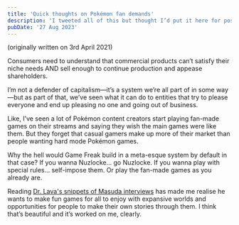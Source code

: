 ```yaml
---
title: 'Quick thoughts on Pokémon fan demands'
description: 'I tweeted all of this but thought I’d put it here for posterity.'
pubDate: '27 Aug 2023'
---
```


(originally written on 3rd April 2021)

Consumers need to understand that commercial products can’t satisfy their niche needs AND sell enough to continue production and appease shareholders.

I’m not a defender of capitalism—it’s a system we’re all part of in some way—but as part of that, we’ve seen what it can do to entities that try to please everyone and end up pleasing no one and going out of business.

Like, I’ve seen a lot of Pokémon content creators start playing fan-made games on their streams and saying they wish the main games were like them. But they forget that casual gamers make up more of their market than people wanting hard mode Pokémon games.

Why the hell would Game Freak build in a meta-esque system by default in that case? If you wanna Nuzlocke… go Nuzlocke. If you wanna play with special rules… self-impose them. Or play the fan-made games as you already are.

Reading [Dr. Lava's snippets of Masuda interviews](https://lavacutcontent.com/masuda-interview-pokemon-platinum/) has made me realise he wants to make fun games for all to enjoy with expansive worlds and opportunities for people to make their own stories through them. I think that’s beautiful and it’s worked on me, clearly.